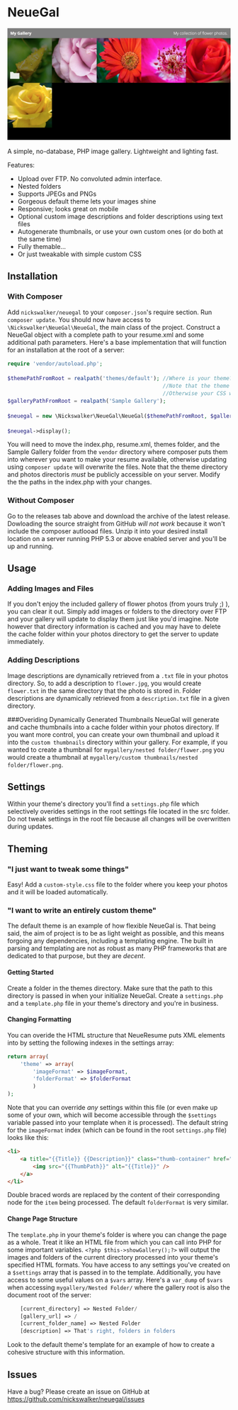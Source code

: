 NeueGal
=======

<img src="example.jpg" title="Example gallery using the default theme." />

A simple, no-database, PHP image gallery. Lightweight and lighting fast.

Features:
* Upload over FTP. No convoluted admin interface.
* Nested folders
* Supports JPEGs and PNGs
* Gorgeous default theme lets your images shine
* Responsive; looks great on mobile
* Optional custom image descriptions and folder descriptions using text files
* Autogenerate thumbnails, or use your own custom ones (or do both at the same time)
* Fully themable...
* Or just tweakable with simple custom CSS


Installation
------

### With Composer

Add `nickswalker/neuegal` to your `composer.json`'s require section. Run `composer update`. You should now have access to `\Nickswalker\NeueGal\NeueGal`, the main class of the project. Construct a NeueGal object with a complete path to your resume.xml and some additional path parameters. Here's a base implementation that will function for an installation at the root of a server:

````php
require 'vendor/autoload.php';

$themePathFromRoot = realpath('themes/default'); //Where is your theme?
												 //Note that the theme MUST be in a publicly accesible directory!
												 //Otherwise your CSS won't load :(
$galleryPathFromRoot = realpath('Sample Gallery');

$neuegal = new \Nickswalker\NeueGal\NeueGal($themePathFromRoot, $galleryPathFromRoot);

$neuegal->display();
````

You will need to move the index.php, resume.xml, themes folder, and the Sample Gallery folder from the `vendor` directory where composer puts them into wherever you want to make your resume available, otherwise updating using `composer update` will overwrite the files. Note that the theme directory and photos directoris *must* be publicly accessible on your server. Modify the the paths in the index.php with your changes.

### Without Composer

Go to the releases tab above and download the archive of the latest release. Dowloading the source straight from GitHub *will not work* because it won't include the composer autlooad files. Unzip it into your desired install location on a server running PHP 5.3 or above enabled server and you'll be up and running.


Usage
------
### Adding Images and Files
If you don't enjoy the included gallery of flower photos (from yours truly ;) ), you can clear it out. Simply add images or folders to the directory over FTP and your gallery will update
to display them just like you'd imagine. Note however that directory information is cached and you may have to delete the
cache folder within your photos directory to get the server to update immediately.


### Adding Descriptions
Image descriptions are dynamically retrieved from a `.txt` file in your photos directory. So, to add a description to `flower.jpg`, you would create `flower.txt` in the same directory that the photo is stored in. Folder descriptions are dynamically retrieved from a `description.txt` file in a given directory.


###Overiding Dynamically Generated Thumbnails
NeueGal will generate and cache thumbnails into a cache folder within your photos directory. If you want more control, you can create your own thumbnail and upload it into the `custom thumbnails` directory within your gallery. For example, if you wanted to create a thumbnail for `mygallery/nested folder/flower.png` you would create a thumbnail at `mygallery/custom thumbnails/nested folder/flower.png`.

Settings
------

Within your theme's directory you'll find a `settings.php` file which selectively overides settings in the root settings file located in the src folder. Do not tweak settings in the root file because all changes will be overwritten during updates.


Theming
------

### "I just want to tweak some things"

Easy! Add a `custom-style.css` file to the folder where you keep your photos and it will be loaded automatically.

### "I want to write an entirely custom theme"

The default theme is an example of how flexible NeueGal is. That being said, the aim of project is to be as light weight as possible, and this means forgoing any dependencies, including a templating engine. The built in parsing and templating are not as robust as many PHP frameworks that are dedicated to that purpose, but they are _decent_.

#### Getting Started

Create a folder in the themes directory. Make sure that the path to this directory is passed in when your initialize NeueGal. Create a `settings.php` and a `template.php` file in your theme's directory and you're in business.

#### Changing Formatting

You can overide the HTML structure that NeueResume puts XML elements into by setting the following indexes in the settings array:

````php
return array(
    'theme' => array(
		'imageFormat' => $imageFormat,
		'folderFormat' => $folderFormat
		)
);
````

Note that you can override _any_ settings within this file (or even make up some of your own, which will become accessible through the `$settings` variable passed into your template when it is processed). The default string for the `imageFormat` index (which can be found in the root `settings.php` file) looks like this:

````html
<li>
	<a title="{{Title}} {{Description}}" class="thumb-container" href="{{Path}}" >
		<img src="{{ThumbPath}}" alt="{{Title}}" />
	</a>
</li>
````
Double braced words are replaced by the content of their corresponding node for the `item` being processed. The default `folderFormat` is very similar.

#### Change Page Structure

The `template.php` in your theme's folder is where you can change the page as a whole. Treat it like an HTML file from which you can call into PHP for some important variables. `<?php $this->showGallery();?>` will output the images and folders of the current directory processed into your theme's specified HTML formats. You have access to any settings you've created on a `$settings` array that is passed in to the template. Additionally, you have access to some useful values on a `$vars` array. Here's a `var_dump` of `$vars` when accessing `mygallery/Nested Folder/` where the gallery root is also the document root of the server:

````php
	[current_directory] => Nested Folder/
    [gallery_url] => /
    [current_folder_name] => Nested Folder
    [description] => That's right, folders in folders
````

Look to the default theme's template for an example of how to create a cohesive structure with this information.

Issues
------

Have a bug? Please create an issue on GitHub at https://github.com/nickswalker/neuegal/issues
